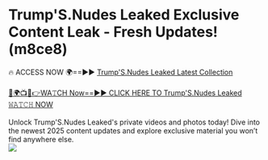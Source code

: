 # Trump'S.Nudes Leaked Exclusive Content Leak - Fresh Updates! (m8ce8)

🔥 ACCESS NOW 🌍==►► <a href="https://tinyurl.com/yc657z5k" rel="nofollow">Trump'S.Nudes Leaked Latest Collection</a>
<br><br>
[🔴🌍📺📱👉WA𝚃CH Now==►► CLICK HERE TO Trump'S.Nudes Leaked 𝚆𝙰𝚃𝙲𝙷 NOW](https://tinyurl.com/yc657z5k)
<br><br>
Unlock Trump'S.Nudes Leaked's private videos and photos today! Dive into the newest 2025 content updates and explore exclusive material you won’t find anywhere else.
<br>
<a href="https://tinyurl.com/yc657z5k" rel="nofollow" data-target="animated-image.originalLink"><img src="https://camo.githubusercontent.com/8a4f000d20f83aca3bf7ec5f350d767afa0574a8a352519fd8cfa583a6f93a33/68747470733a2f2f692e696d6775722e636f6d2f644a486b345a712e676966" data-canonical-src="https://i.imgur.com/dJHk4Zq.gif" style="max-width: 100%; display: inline-block;" data-target="animated-image.originalImage"></a>
<br>
